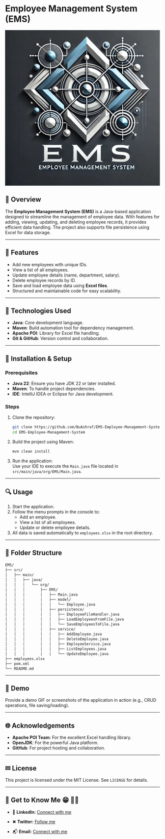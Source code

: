 # Employee Management System (EMS) 

![1](./assets/EMS_logo.JPG?raw=true "EMS_logo")

## 📜 Overview  
The **Employee Management System (EMS)** is a Java-based application designed to streamline the management of employee data. With features for adding, viewing, updating, and deleting employee records, it provides efficient data handling. The project also supports file persistence using Excel for data storage.  

---

## 🚀 Features  
- Add new employees with unique IDs.  
- View a list of all employees.  
- Update employee details (name, department, salary).  
- Delete employee records by ID.  
- Save and load employee data using **Excel files**.  
- Structured and maintainable code for easy scalability.  

---

## 🔧 Technologies Used  
- **Java**: Core development language.  
- **Maven**: Build automation tool for dependency management.  
- **Apache POI**: Library for Excel file handling.  
- **Git & GitHub**: Version control and collaboration.  

---

## 💼 Installation & Setup  
### Prerequisites  
- **Java 22**: Ensure you have JDK 22 or later installed.  
- **Maven**: To handle project dependencies.  
- **IDE**: IntelliJ IDEA or Eclipse for Java development.  

### Steps  
1. Clone the repository:  
   ```bash
   git clone https://github.com/BuAshraf/EMS-Employee-Management-System.git
   cd EMS-Employee-Management-System
   ```
2. Build the project using Maven:  
   ```bash
   mvn clean install
   ```
3. Run the application:  
   Use your IDE to execute the `Main.java` file located in `src/main/java/org/EMS/Main.java`.  

---

## 🔍 Usage  
1. Start the application.  
2. Follow the menu prompts in the console to:  
   - Add an employee.  
   - View a list of all employees.  
   - Update or delete employee details.  
3. All data is saved automatically to `employees.xlsx` in the root directory.  

---

## 📂 Folder Structure  
```
EMS/
├── src/
│   ├── main/
│   │   ├── java/
│   │   │   └── org/
│   │   │       ├── EMS/
│   │   │       │   ├── Main.java
│   │   │       │   ├── model/
│   │   │       │   │   └── Employee.java
│   │   │       │   ├── persistence/
│   │   │       │   │   ├── EmployeeFileHandler.java
│   │   │       │   │   ├── LoadEmployeesFromFile.java
│   │   │       │   │   └── SaveEmployeesToFile.java
│   │   │       │   ├── service/
│   │   │       │   │   ├── AddEmployee.java
│   │   │       │   │   ├── DeleteEmployee.java
│   │   │       │   │   ├── EmployeeService.java
│   │   │       │   │   ├── ListEmployees.java
│   │   │       │   │   └── UpdateEmployee.java
├── employees.xlsx
├── pom.xml
└── README.md
```

---

## 🎥 Demo  
Provide a demo GIF or screenshots of the application in action (e.g., CRUD operations, file saving/loading).  


---

## 🌐 Acknowledgements  
- **Apache POI Team**: For the excellent Excel handling library.  
- **OpenJDK**: For the powerful Java platform.  
- **GitHub**: For project hosting and collaboration.  

---

## ✉ License  
This project is licensed under the MIT License. See `LICENSE` for details.

---


## 💬 Get to Know Me  😁 👨‍💻

- 💼 **LinkedIn:** [Connect with me](www.linkedin.com/in/muhammed-alkulaib-773492238)

- ✖ **Twitter:** [Follow me](https://twitter.com/bo_ashraf)

- 📬 **Email:** [Connect with me](muhammedalmugera21@gmail.com)


